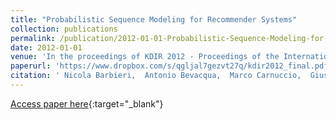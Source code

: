 ```yaml
---
title: "Probabilistic Sequence Modeling for Recommender Systems"
collection: publications
permalink: /publication/2012-01-01-Probabilistic-Sequence-Modeling-for-Recommender-Systems
date: 2012-01-01
venue: 'In the proceedings of KDIR 2012 - Proceedings of the International Conference on Knowledge Discovery and Information Retrieval, Barcelona, Spain, 4 - 7 October, 2012'
paperurl: 'https://www.dropbox.com/s/qgljal7gezvt27q/kdir2012_final.pdf?dl=0'
citation: ' Nicola Barbieri,  Antonio Bevacqua,  Marco Carnuccio,  Giuseppe Manco,  Ettore Ritacco, &quot;Probabilistic Sequence Modeling for Recommender Systems.&quot; In the proceedings of KDIR 2012 - Proceedings of the International Conference on Knowledge Discovery and Information Retrieval, Barcelona, Spain, 4 - 7 October, 2012, 2012.'
---
```

[Access paper here](https://www.dropbox.com/s/qgljal7gezvt27q/kdir2012_final.pdf?dl=0){:target="_blank"}
